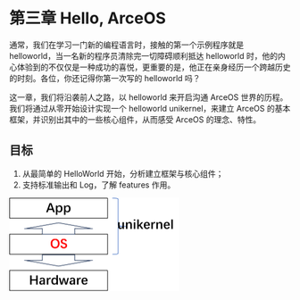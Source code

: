 # 第三章 Hello, ArceOS

通常，我们在学习一门新的编程语言时，接触的第一个示例程序就是 helloworld，当一名新的程序员清除完一切障碍顺利抵达 helloworld 时，他的内心体验到的不仅仅是一种成功的喜悦，更重要的是，他正在亲身经历一个跨越历史的时刻。各位，你还记得你第一次写的 helloworld 吗？

这一章，我们将沿袭前人之路，以 helloworld 来开启沟通 ArceOS 世界的历程。我们将通过从零开始设计实现一个 helloworld unikernel，来建立 ArceOS 的基本框架，并识别出其中的一些核心组件，从而感受 ArceOS 的理念、特性。

## 目标

1. 从最简单的 HelloWorld 开始，分析建立框架与核心组件；
2. 支持标准输出和 Log，了解 features 作用。

<img src="./img/img3_1.png" alt="image-20230905151307734" style="zoom:50%;" />
